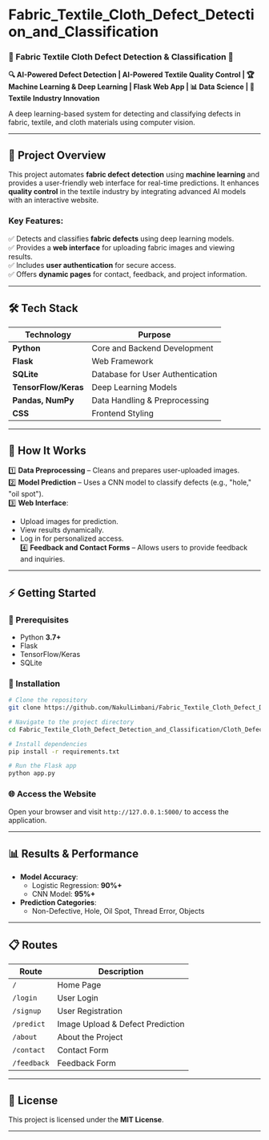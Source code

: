 # Fabric_Textile_Cloth_Defect_Detection_and_Classification

### **🧵 Fabric Textile Cloth Defect Detection & Classification 🚀**  
**🔍 AI-Powered Defect Detection | AI-Powered Textile Quality Control | 🏆 Machine Learning & Deep Learning | Flask Web App | 📊 Data Science | 👕 Textile Industry Innovation**

A deep learning-based system for detecting and classifying defects in fabric, textile, and cloth materials using computer vision.

---

## **📌 Project Overview**
This project automates **fabric defect detection** using **machine learning** and provides a user-friendly web interface for real-time predictions. It enhances **quality control** in the textile industry by integrating advanced AI models with an interactive website.

### **Key Features:**
✅ Detects and classifies **fabric defects** using deep learning models.  
✅ Provides a **web interface** for uploading fabric images and viewing results.  
✅ Includes **user authentication** for secure access.  
✅ Offers **dynamic pages** for contact, feedback, and project information.

---

## **🛠️ Tech Stack**
| Technology  | Purpose |
|-------------|----------------|
| **Python** | Core and Backend Development |
| **Flask** | Web Framework |
| **SQLite** | Database for User Authentication |
| **TensorFlow/Keras** | Deep Learning Models |
| **Pandas, NumPy** | Data Handling & Preprocessing |
| **CSS** | Frontend Styling |

---

## **🚀 How It Works**
1️⃣ **Data Preprocessing** – Cleans and prepares user-uploaded images.  
2️⃣ **Model Prediction** – Uses a CNN model to classify defects (e.g., "hole," "oil spot").  
3️⃣ **Web Interface**:
   - Upload images for prediction.
   - View results dynamically.
   - Log in for personalized access.  
4️⃣ **Feedback and Contact Forms** – Allows users to provide feedback and inquiries.

---

## **⚡ Getting Started**
### **🔧 Prerequisites**
- Python **3.7+**
- Flask
- TensorFlow/Keras
- SQLite

### **📌 Installation**
```bash
# Clone the repository
git clone https://github.com/NakulLimbani/Fabric_Textile_Cloth_Defect_Detection_and_Classification.git

# Navigate to the project directory
cd Fabric_Textile_Cloth_Defect_Detection_and_Classification/Cloth_Defects_Detection

# Install dependencies
pip install -r requirements.txt

# Run the Flask app
python app.py
```

### **🌐 Access the Website**
Open your browser and visit `http://127.0.0.1:5000/` to access the application.

---

## **📊 Results & Performance**
- **Model Accuracy**:  
  - Logistic Regression: **90%+**  
  - CNN Model: **95%+**  
- **Prediction Categories**:  
  - Non-Defective, Hole, Oil Spot, Thread Error, Objects  

---

## **📋 Routes**
| Route            | Description                        |
|-------------------|------------------------------------|
| `/`              | Home Page                         |
| `/login`         | User Login                        |
| `/signup`        | User Registration                 |
| `/predict`       | Image Upload & Defect Prediction  |
| `/about`         | About the Project                 |
| `/contact`       | Contact Form                      |
| `/feedback`      | Feedback Form                     |

---

## **📜 License**
This project is licensed under the **MIT License**.

---

